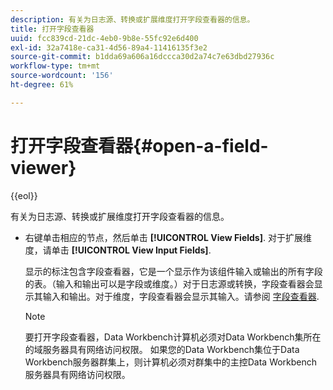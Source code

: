```yaml
---
description: 有关为日志源、转换或扩展维度打开字段查看器的信息。
title: 打开字段查看器
uuid: fcc839cd-21dc-4eb0-9b8e-55fc92e6d400
exl-id: 32a7418e-ca31-4d56-89a4-11416135f3e2
source-git-commit: b1dda69a606a16dccca30d2a74c7e63dbd27936c
workflow-type: tm+mt
source-wordcount: '156'
ht-degree: 61%

---
```


# 打开字段查看器{#open-a-field-viewer}

{{eol}}

有关为日志源、转换或扩展维度打开字段查看器的信息。

* 右键单击相应的节点，然后单击 **[!UICONTROL View Fields]**. 对于扩展维度，请单击 **[!UICONTROL View Input Fields]**.

   显示的标注包含字段查看器，它是一个显示作为该组件输入或输出的所有字段的表。（输入和输出可以是字段或维度。）对于日志源或转换，字段查看器会显示其输入和输出。对于维度，字段查看器会显示其输入。请参阅 [字段查看器](../../../../../home/c-get-started/c-admin-intrf/c-dataset-mgrs/c-fld-vwrs/c-fld-vwrs.md#concept-194cb94501564145ae059e53c0e4bec3).

   >[!NOTE]
   >
   >要打开字段查看器，Data Workbench计算机必须对Data Workbench集所在的域服务器具有网络访问权限。 如果您的Data Workbench集位于Data Workbench服务器群集上，则计算机必须对群集中的主控Data Workbench服务器具有网络访问权限。

